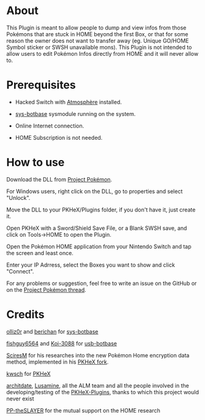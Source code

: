 # About

This Plugin is meant to allow people to dump and view infos from those Pokémons that are stuck in HOME beyond the first Box, or that for some reason the owner does not want to transfer away (eg. Unique GO/HOME Symbol sticker or SWSH unavailable mons). This Plugin is not intended to allow users to edit Pokémon Infos directly from HOME and it will never allow to.

# Prerequisites

- Hacked Switch with [Atmosphère](https://github.com/Atmosphere-NX/Atmosphere) installed.

- [sys-botbase](https://github.com/olliz0r/sys-botbase/releases) sysmodule running on the system.

- Online Internet connection.

- HOME Subscription is not needed.

# How to use 

Download the DLL from [Project Pokémon](https://projectpokemon.org/home/files/file/4388-pkhex-plugin-home-live-viewer/).

For Windows users, right click on the DLL, go to properties and select "Unlock".

Move the DLL to your PKHeX/Plugins folder, if you don't have it, just create it.

Open PKHeX with a Sword/Shield Save File, or a Blank SWSH save, and click on Tools->HOME to open the Plugin.

Open the Pokémon HOME application from your Nintendo Switch and tap the screen and least once. 

Enter your IP Adrress, select the Boxes you want to show and click "Connect".

For any problems or suggestion, feel free to write an issue on the GitHub or on the [Project Pokémon thread](https://projectpokemon.org/home/forums/topic/58311-pkhex-home-live-plugin-ram-viewer-thread/).

# Credits

[olliz0r](https://github.com/olliz0r) and [berichan](https://github.com/berichan) for [sys-botbase](https://github.com/olliz0r/sys-botbase)

[fishguy6564](https://github.com/fishguy6564) and [Koi-3088](https://github.com/Koi-3088) for [usb-botbase](https://github.com/fishguy6564/USB-Botbase)

[SciresM](https://github.com/SciresM) for his researches into the new Pokémon Home encryption data method, implemented in his [PKHeX fork](https://github.com/SciresM/PKHeX/blob/no_way_home/PKHeX.Core/PKM/Util/HomeCrypto.cs).

[kwsch](https://github.com/kwsch) for [PKHeX](https://github.com/kwsch/PKHeX)

[architdate](https://github.com/architdate), [Lusamine](https://github.com/Lusamine), all the ALM team and all the people involved in the developing/testing of the [PKHeX-Plugins](https://github.com/architdate/PKHeX-Plugins), thanks to which this project would never exist

[PP-theSLAYER](https://github.com/PP-theSLAYER) for the mutual support on the HOME research

